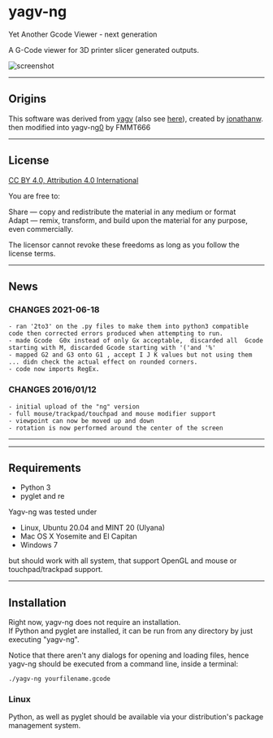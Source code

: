 yagv-ng
=======
Yet Another Gcode Viewer - next generation

A G-Code viewer for 3D printer slicer generated outputs.

![screenshot](data/screenshot.png)

---
## Origins

This software was derived from [yagv][1] (also see [here][2]), created by [jonathanw][3].
then modified into yagv-ng[0] by  FMMT666 


---
## License

[CC BY 4.0, Attribution 4.0 International][6]

You are free to:

Share — copy and redistribute the material in any medium or format  
Adapt — remix, transform, and build upon the material for any purpose, even commercially.
  
The licensor cannot revoke these freedoms as long as you follow the license terms.
  

---
## News
### CHANGES 2021-06-18

    - ran '2to3' on the .py files to make them into python3 compatible code then corrected errors produced when attempting to run.
    - made Gcode  G0x instead of only Gx acceptable,  discarded all  Gcode starting with M, discarded Gcode starting with '('and '%'
    - mapped G2 and G3 onto G1 , accept I J K values but not using them ... didn check the actual effect on rounded corners.
    - code now imports RegEx.

### CHANGES 2016/01/12

    - initial upload of the "ng" version
    - full mouse/trackpad/touchpad and mouse modifier support
    - viewpoint can now be moved up and down
    - rotation is now performed around the center of the screen


---

---
## Requirements

  - Python 3 
  - pyglet  and re
   

Yagv-ng was tested under
  
  - Linux, Ubuntu 20.04  and MINT 20  (Ulyana)
  - Mac OS X Yosemite and El Capitan
  - Windows 7
  
but should work with all system, that support OpenGL and mouse or touchpad/trackpad 
support.


--- 
## Installation

Right now, yagv-ng does not require an installation.  
If Python and pyglet are installed, it can be run from any directory by
just executing "yagv-ng".
  
Notice that there aren't any dialogs for opening and loading files, hence  
yagv-ng should be executed from a command line, inside a terminal:
  
    ./yagv-ng yourfilename.gcode
    
    
### Linux

Python, as well as pyglet should be available via your distribution's
package management system.
  

[0]: https://github.com/FMMT666/yagv-ng
[1]: https://github.com/jonathanwin/yagv
[2]: http://www.thingiverse.com/thing:38118
[3]: http://www.thingiverse.com/jonathanw/about
[4]: https://www.python.org/
[5]: https://bitbucket.org/pyglet/pyglet
[6]: http://creativecommons.org/licenses/by/4.0/
